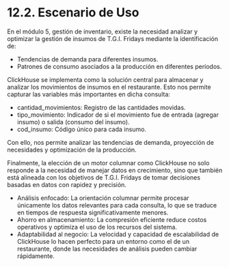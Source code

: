 # 12.2. Escenario de Uso

En el módulo 5, gestión de inventario, existe la necesidad analizar y optimizar la gestión de insumos de T.G.I. Fridays mediante la identificación de:

- Tendencias de demanda para diferentes insumos.
- Patrones de consumo asociados a la producción en diferentes períodos.

ClickHouse se implementa como la solución central para almacenar y analizar los movimientos de insumos en el restaurante. Esto nos permite capturar las variables más importantes en dicha consulta:

- cantidad_movimientos: Registro de las cantidades movidas.
- tipo_movimiento: Indicador de si el movimiento fue de entrada (agregar insumo) o salida (consumo del insumo).
- cod_insumo: Código único para cada insumo.

Con ello, nos permite analizar las tendencias de demanda, proyección de necesidades y optimización de la producción.

Finalmente, la elección de un motor columnar como ClickHouse no solo responde a la necesidad de manejar datos en crecimiento, sino que también está alineada con los objetivos de T.G.I. Fridays de tomar decisiones basadas en datos con rapidez y precisión.

- Análisis enfocado: La orientación columnar permite procesar únicamente los datos relevantes para cada consulta, lo que se traduce en tiempos de respuesta significativamente menores.
- Ahorro en almacenamiento: La compresión eficiente reduce costos operativos y optimiza el uso de los recursos del sistema.
- Adaptabilidad al negocio: La velocidad y capacidad de escalabilidad de ClickHouse lo hacen perfecto para un entorno como el de un restaurante, donde las necesidades de análisis pueden cambiar rápidamente.